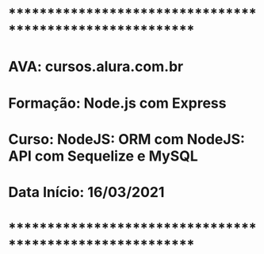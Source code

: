 # ******************************************************** 
# AVA: cursos.alura.com.br
# Formação: Node.js com Express
# Curso: NodeJS: ORM com NodeJS: API com Sequelize e MySQL
# Data Início: 16/03/2021
# ********************************************************